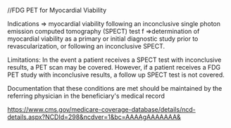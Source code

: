 //FDG PET for Myocardial Viability

Indications
=> myocardial viability following an inconclusive single photon emission computed tomography (SPECT) test f
=>determination of myocardial viability as a primary or initial diagnostic study prior to revascularization, or following an inconclusive SPECT.

Limitations:
 In the event a patient receives a SPECT test with inconclusive results, a PET scan may be covered. However, if a patient receives a FDG PET study with inconclusive results, a follow up SPECT test is not covered.

Documentation that these conditions are met should be maintained by the referring physician in the beneficiary's medical record

https://www.cms.gov/medicare-coverage-database/details/ncd-details.aspx?NCDId=298&ncdver=1&bc=AAAAgAAAAAAA&
